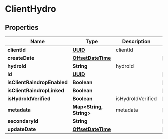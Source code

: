 
# ClientHydro

## Properties
Name | Type | Description | Notes
------------ | ------------- | ------------- | -------------
**clientId** | [**UUID**](UUID.md) | clientId | 
**createDate** | [**OffsetDateTime**](OffsetDateTime.md) |  |  [optional]
**hydroId** | **String** | hydroId | 
**id** | [**UUID**](UUID.md) |  |  [optional]
**isClientRaindropEnabled** | **Boolean** |  |  [optional]
**isClientRaindropLinked** | **Boolean** |  |  [optional]
**isHydroIdVerified** | **Boolean** | isHydroIdVerified |  [optional]
**metadata** | **Map&lt;String, String&gt;** | metadata |  [optional]
**secondaryId** | **String** |  |  [optional]
**updateDate** | [**OffsetDateTime**](OffsetDateTime.md) |  |  [optional]



